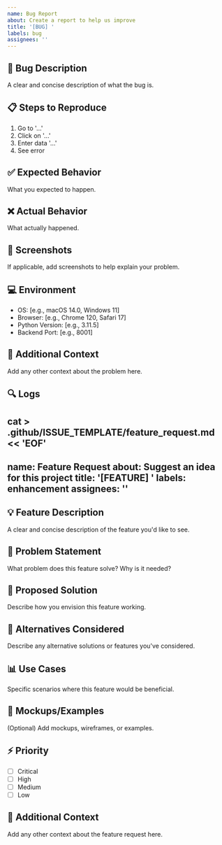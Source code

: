 ```yaml
---
name: Bug Report
about: Create a report to help us improve
title: '[BUG] '
labels: bug
assignees: ''
---
```


## 🐛 Bug Description
A clear and concise description of what the bug is.

## 📋 Steps to Reproduce
1. Go to '...'
2. Click on '...'
3. Enter data '...'
4. See error

## ✅ Expected Behavior
What you expected to happen.

## ❌ Actual Behavior
What actually happened.

## 📸 Screenshots
If applicable, add screenshots to help explain your problem.

## 💻 Environment
- OS: [e.g., macOS 14.0, Windows 11]
- Browser: [e.g., Chrome 120, Safari 17]
- Python Version: [e.g., 3.11.5]
- Backend Port: [e.g., 8001]

## 📝 Additional Context
Add any other context about the problem here.

## 🔍 Logs
cat > .github/ISSUE_TEMPLATE/feature_request.md << 'EOF'
---
name: Feature Request
about: Suggest an idea for this project
title: '[FEATURE] '
labels: enhancement
assignees: ''
---

## 💡 Feature Description
A clear and concise description of the feature you'd like to see.

## 🎯 Problem Statement
What problem does this feature solve? Why is it needed?

## 🚀 Proposed Solution
Describe how you envision this feature working.

## 🔄 Alternatives Considered
Describe any alternative solutions or features you've considered.

## 📊 Use Cases
Specific scenarios where this feature would be beneficial.

## 🎨 Mockups/Examples
(Optional) Add mockups, wireframes, or examples.

## ⚡ Priority
- [ ] Critical
- [ ] High
- [ ] Medium
- [ ] Low

## 📝 Additional Context
Add any other context about the feature request here.
